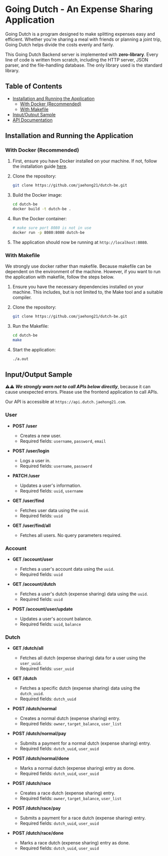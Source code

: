 # Going Dutch - An Expense Sharing Application

Going Dutch is a program designed to make splitting expenses easy and efficient. Whether you're sharing a meal with friends or planning a joint trip, Going Dutch helps divide the costs evenly and fairly.

This Going Dutch Backend server is implemented with **zero-library**. Every line of code is written from scratch, including the HTTP server, JSON parser, and the file-handling database. The only library used is the standard library.

## Table of Contents

- [Installation and Running the Application](#installation-and-running-the-application)
  - [With Docker (Recommended)](#with-docker)
  - [With Makefile](#with-makefile)
- [Input/Output Sample](#inputoutput-sample)
- [API Documentation](#api-documentation)

## Installation and Running the Application

### With Docker (Recommended)

1. First, ensure you have Docker installed on your machine. If not, follow the installation guide [here](https://docs.docker.com/get-docker/).

2. Clone the repository:

   ```bash
   git clone https://github.com/jaehong21/dutch-be.git
   ```

3. Build the Docker image:

   ```bash
   cd dutch-be
   docker build -t dutch-be .
   ```

4. Run the Docker container:

   ```bash
   # make sure port 8080 is not in use
   docker run -p 8080:8080 dutch-be
   ```

5. The application should now be running at `http://localhost:8080`.

### With Makefile

We strongly use docker rather than makefile. Because makefile can be dependent on the environment of the machine. However, if you want to run the application with makefile, follow the steps below.

1. Ensure you have the necessary dependencies installed on your machine. This includes, but is not limited to, the Make tool and a suitable compiler.

2. Clone the repository:

   ```bash
   git clone https://github.com/jaehong21/dutch-be.git
   ```

3. Run the Makefile:

   ```bash
   cd dutch-be
   make
   ```

4. Start the application:

   ```bash
   ./a.out
   ```

## Input/Output Sample

⚠️⚠️ **_We strongly warn not to call APIs below directly_**, because it can cause unexpected errors. Please use the frontend application to call APIs.

Our API is accessible at `https://api.dutch.jaehong21.com`.

### User

- **POST /user**

  - Creates a new user.
  - Required fields: `username`, `password`, `email`

- **POST /user/login**

  - Logs a user in.
  - Required fields: `username`, `password`

- **PATCH /user**

  - Updates a user's information.
  - Required fields: `uuid`, `username`

- **GET /user/find**

  - Fetches user data using the `uuid`.
  - Required fields: `uuid`

- **GET /user/find/all**
  - Fetches all users. No query parameters required.

### Account

- **GET /account/user**

  - Fetches a user's account data using the `uuid`.
  - Required fields: `uuid`

- **GET /account/dutch**

  - Fetches a user's dutch (expense sharing) data using the `uuid`.
  - Required fields: `uuid`

- **POST /account/user/update**
  - Updates a user's account balance.
  - Required fields: `uuid`, `balance`

### Dutch

- **GET /dutch/all**

  - Fetches all dutch (expense sharing) data for a user using the `user_uuid`.
  - Required fields: `user_uuid`

- **GET /dutch**

  - Fetches a specific dutch (expense sharing) data using the `dutch_uuid`.
  - Required fields: `dutch_uuid`

- **POST /dutch/normal**

  - Creates a normal dutch (expense sharing) entry.
  - Required fields: `owner`, `target_balance`, `user_list`

- **POST /dutch/normal/pay**

  - Submits a payment for a normal dutch (expense sharing) entry.
  - Required fields: `dutch_uuid`, `user_uuid`

- **POST /dutch/normal/done**

  - Marks a normal dutch (expense sharing) entry as done.
  - Required fields: `dutch_uuid`, `user_uuid`

- **POST /dutch/race**

  - Creates a race dutch (expense sharing) entry.
  - Required fields: `owner`, `target_balance`, `user_list`

- **POST /dutch/race/pay**

  - Submits a payment for a race dutch (expense sharing) entry.
  - Required fields: `dutch_uuid`, `user_uuid`

- **POST /dutch/race/done**
  - Marks a race dutch (expense sharing) entry as done.
  - Required fields: `dutch_uuid`, `user_uuid`
